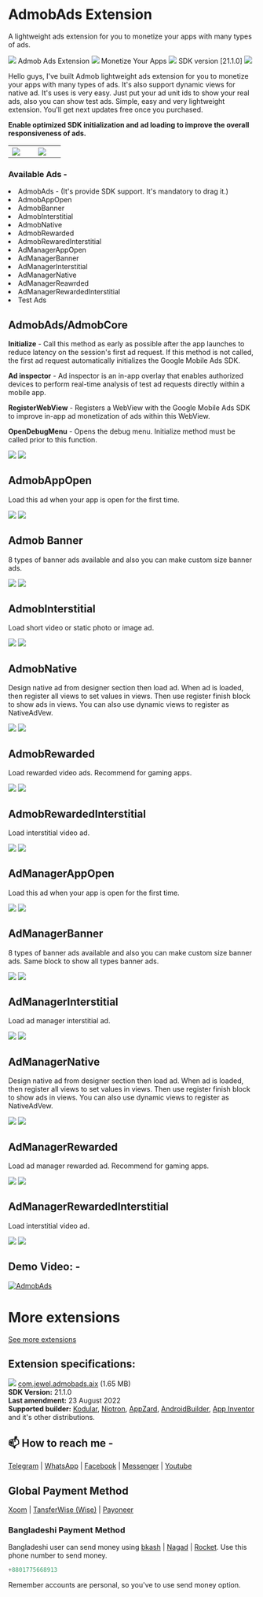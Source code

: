 # AdmobAds Extension
A lightweight ads extension for you to monetize your apps with many types of ads.

<img src="https://raw.githubusercontent.com/jewelshkjony/AdmobAds/main/imagaes/icon1.png"/> Admob Ads Extension <img src="https://raw.githubusercontent.com/jewelshkjony/AdmobAds/main/imagaes/icon2.png"/> Monetize Your Apps <img src="https://raw.githubusercontent.com/jewelshkjony/AdmobAds/main/imagaes/icon3.png"/> SDK version [21.1.0] <img src="https://raw.githubusercontent.com/jewelshkjony/AdmobAds/main/imagaes/icon4.png"/>

Hello guys, I've built Admob lightweight ads extension for you to monetize your apps with many types of ads. It's also support dynamic views for native ad. It's uses is very easy. Just put your ad unit ids to show your real ads, also you can show test ads. Simple, easy and very lightweight extension. You'll get next updates free once you purchased.

<b>Enable optimized SDK initialization and ad loading to improve the overall responsiveness of ads.</b>

<table>
  <tr>
    <th width="30%">
      <img src="https://raw.githubusercontent.com/jewelshkjony/AdmobAds/main/imagaes/component.png"/>
    </th>
    <th width="70%">
      <img src="https://github.com/jewelshkjony/AdmobAds/raw/main/imagaes/admob-cover.jpg"/>
    </th>
  </tr>
</table>

### Available Ads -
<li> AdmobAds - (It's provide SDK support. It's mandatory to drag it.)
<li> AdmobAppOpen
<li> AdmobBanner
<li> AdmobInterstitial
<li> AdmobNative
<li> AdmobRewarded
<li> AdmobRewaredInterstitial
<li> AdManagerAppOpen
<li> AdManagerBanner
<li> AdManagerInterstitial
<li> AdManagerNative
<li> AdManagerReawrded
<li> AdManagerRewardedInterstitial
<li> Test Ads

## AdmobAds/AdmobCore
  
 **Initialize** - Call this method as early as possible after the app launches to reduce latency on the session's first ad request. If this method is not called, the first ad request automatically initializes the Google Mobile Ads SDK.
  
**Ad inspector** - Ad inspector is an in-app overlay that enables authorized devices to perform real-time analysis of test ad requests directly within a mobile app.
  
 **RegisterWebView** - Registers a WebView with the Google Mobile Ads SDK to improve in-app ad monetization of ads within this WebView.
  
**OpenDebugMenu** - Opens the debug menu. Initialize method must be called prior to this function.

<img src="https://github.com/jewelshkjony/AdmobAds/raw/main/imagaes/admob-core-property.png"/>

<img src="https://github.com/jewelshkjony/AdmobAds/raw/main/imagaes/admob-core-blocks.png"/>

## AdmobAppOpen
Load this ad when your app is open for the first time.

<img src="https://github.com/jewelshkjony/AdmobAds/raw/main/imagaes/admob-appopen-property.png"/>
  
<img src="https://github.com/jewelshkjony/AdmobAds/raw/main/imagaes/admob-appopen-blocks.png"/>
  
## Admob Banner
8 types of banner ads available and also you can make custom size banner ads.

<img src="https://github.com/jewelshkjony/AdmobAds/raw/main/imagaes/admob-banner-property.png"/>

<img src="https://github.com/jewelshkjony/AdmobAds/raw/main/imagaes/admob-banner-blocks.png"/>
  
## AdmobInterstitial
Load short video or static photo or image ad.

<img src="https://github.com/jewelshkjony/AdmobAds/raw/main/imagaes/admob-interstitial-property.png"/>

<img src="https://github.com/jewelshkjony/AdmobAds/raw/main/imagaes/admob-interstitial-blocks.png"/>
  
## AdmobNative
Design native ad from designer section then load ad. When ad is loaded, then register all views to set values in views. Then use register finish block to show ads in views. You can also use dynamic views to register as NativeAdVew.

<img src="https://github.com/jewelshkjony/AdmobAds/raw/main/imagaes/admob-native-property.png"/>

<img src="https://github.com/jewelshkjony/AdmobAds/raw/main/imagaes/admob-native-blocks.png"/>
  
## AdmobRewarded
Load rewarded video ads. Recommend for gaming apps.

<img src="https://github.com/jewelshkjony/AdmobAds/raw/main/imagaes/admob-rewarded-property.png"/>

<img src="https://github.com/jewelshkjony/AdmobAds/raw/main/imagaes/admob-rewarded-blocks.png"/>
  
## AdmobRewardedInterstitial
Load interstitial video ad.

<img src="https://github.com/jewelshkjony/AdmobAds/raw/main/imagaes/admob-rewarded-interstitial-property.png"/>

<img src="https://github.com/jewelshkjony/AdmobAds/raw/main/imagaes/admob-rewarded-interstitial-blocks.png"/>

## AdManagerAppOpen
Load this ad when your app is open for the first time.

<img src="https://github.com/jewelshkjony/AdmobAds/raw/main/imagaes/admanager-appopen-property.png"/>

<img src="https://github.com/jewelshkjony/AdmobAds/raw/main/imagaes/admanager-appopen-blocks.png"/>

## AdManagerBanner
8 types of banner ads available and also you can make custom size banner ads. Same block to show all types banner ads.

<img src="https://github.com/jewelshkjony/AdmobAds/raw/main/imagaes/admanager-banner-property.png"/>

<img src="https://github.com/jewelshkjony/AdmobAds/raw/main/imagaes/admanager-banner-blocks.png"/>

## AdManagerInterstitial
Load ad manager interstitial ad.

<img src="https://github.com/jewelshkjony/AdmobAds/raw/main/imagaes/admanager-interstitial-property.png"/>

<img src="https://github.com/jewelshkjony/AdmobAds/raw/main/imagaes/admanager-interstitial-blocks.png"/>

## AdManagerNative
Design native ad from designer section then load ad. When ad is loaded, then register all views to set values in views. Then use register finish block to show ads in views. You can also use dynamic views to register as NativeAdVew.

<img src="https://github.com/jewelshkjony/AdmobAds/raw/main/imagaes/admanager-native-property.png"/>

<img src="https://github.com/jewelshkjony/AdmobAds/raw/main/imagaes/admanager-native-blocks.png"/>

## AdManagerRewarded
Load ad manager rewarded ad. Recommend for gaming apps.

<img src="https://github.com/jewelshkjony/AdmobAds/raw/main/imagaes/admanager-rewarded-property.png"/>

<img src="https://github.com/jewelshkjony/AdmobAds/raw/main/imagaes/admanager-rewarded-blocks.png"/>

## AdManagerRewardedInterstitial
Load interstitial video ad.

<img src="https://github.com/jewelshkjony/AdmobAds/raw/main/imagaes/admanager-rewarded-interstitial-property.png"/>

<img src="https://github.com/jewelshkjony/AdmobAds/raw/main/imagaes/admanager-rewarded-interstitial-blocks.png"/>
  
## Demo Video: -

[![AdmobAds](http://img.youtube.com/vi/er95UkaB2XE/0.jpg)](http://www.youtube.com/watch?v=er95UkaB2XE)

# More extensions
<a href="https://github.com/jewelshkjony?tab=repositories">See more extensions</a>

## Extension specifications:
<img src="https://github.com/jewelshkjony/AdmobAds/raw/main/imagaes/download.png"/> <a href="https://t.me/jewelshkjony">com.jewel.admobads.aix</a> (1.65 MB) \
<b>SDK Version:</b> 21.1.0\
<b>Last amendment:</b> 23 August 2022\
<b>Supported builder:</b> <a href="https://www.kodular.io/">Kodular</a>, <a href="https://niotron.com/">Niotron</a>, <a href="https://appzard.com/">AppZard</a>, <a href="https://androidbuilder.in/">AndroidBuilder</a>, <a href="http://ai2.appinventor.mit.edu/">App Inventor</a> and it's other distributions.

## 📫 How to reach me -

<a href="https://t.me/jewelshkjony">Telegram</a> | <a href="https://wa.me/8801775668913">WhatsApp</a> | <a href="https://fb.com/jewelshkjony">Facebook</a> | <a href="https://m.me/jewelshkjony">Messenger</a> | <a href="https://m.youtube.com/c/JewelShikderJony">Youtube</a>

## Global Payment Method
<a href="https://www.xoom.com/bangladesh/send-money">Xoom</a> | <a href="https://wise.com/">TansferWise (Wise)</a> | <a href="http://share.payoneer.com/nav/kJkLyppKLt-FTUg-P9xnUd76yT4iWQiym2irI42PLM7uQWXuVsWvSOABMvVykU5hbFiDGSULXNdI3-yRM7JVhA2">Payoneer</a>

### Bangladeshi Payment Method
Bangladeshi user can send money using <a href="https://bka.sh/next?c=signup&uuid=C1CC9JVT1">bkash</a> | <a href="https://play.google.com/store/apps/details?id=com.konasl.nagad">Nagad</a> | <a href="https://play.google.com/store/apps/details?id=com.dbbl.mbs.apps.main">Rocket</a>.
Use this phone number to send money.

````java
+8801775668913
````

Remember accounts are personal, so you've to use send money option.
